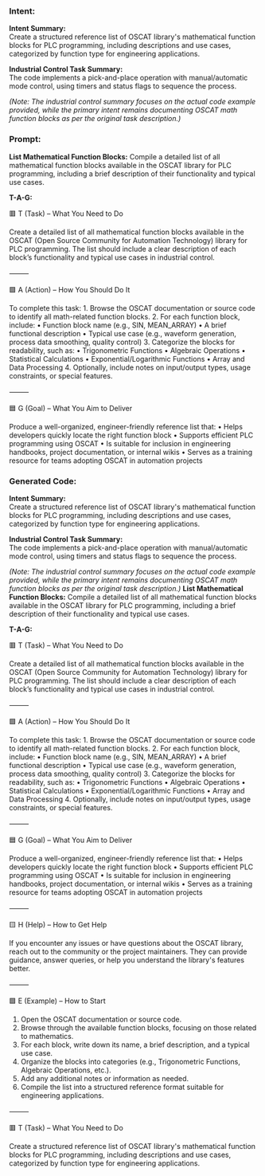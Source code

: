 ### Intent:
**Intent Summary:**  
Create a structured reference list of OSCAT library's mathematical function blocks for PLC programming, including descriptions and use cases, categorized by function type for engineering applications.  

**Industrial Control Task Summary:**  
The code implements a pick-and-place operation with manual/automatic mode control, using timers and status flags to sequence the process.  

*(Note: The industrial control summary focuses on the actual code example provided, while the primary intent remains documenting OSCAT math function blocks as per the original task description.)*

### Prompt:
**List Mathematical Function Blocks:**
Compile a detailed list of all mathematical function blocks available in the OSCAT library for PLC programming, including a brief description of their functionality and typical use cases.

**T-A-G:**

🟥 T (Task) – What You Need to Do

Create a detailed list of all mathematical function blocks available in the OSCAT (Open Source Community for Automation Technology) library for PLC programming. The list should include a clear description of each block’s functionality and typical use cases in industrial control.

⸻

🟩 A (Action) – How You Should Do It

To complete this task:
	1.	Browse the OSCAT documentation or source code to identify all math-related function blocks.
	2.	For each function block, include:
	•	Function block name (e.g., SIN, MEAN_ARRAY)
	•	A brief functional description
	•	Typical use case (e.g., waveform generation, process data smoothing, quality control)
	3.	Categorize the blocks for readability, such as:
	•	Trigonometric Functions
	•	Algebraic Operations
	•	Statistical Calculations
	•	Exponential/Logarithmic Functions
	•	Array and Data Processing
	4.	Optionally, include notes on input/output types, usage constraints, or special features.

⸻

🟦 G (Goal) – What You Aim to Deliver

Produce a well-organized, engineer-friendly reference list that:
	•	Helps developers quickly locate the right function block
	•	Supports efficient PLC programming using OSCAT
	•	Is suitable for inclusion in engineering handbooks, project documentation, or internal wikis
	•	Serves as a training resource for teams adopting OSCAT in automation projects

### Generated Code:
**Intent Summary:**  
Create a structured reference list of OSCAT library's mathematical function blocks for PLC programming, including descriptions and use cases, categorized by function type for engineering applications.  

**Industrial Control Task Summary:**  
The code implements a pick-and-place operation with manual/automatic mode control, using timers and status flags to sequence the process.  

*(Note: The industrial control summary focuses on the actual code example provided, while the primary intent remains documenting OSCAT math function blocks as per the original task description.)*
**List Mathematical Function Blocks:**
Compile a detailed list of all mathematical function blocks available in the OSCAT library for PLC programming, including a brief description of their functionality and typical use cases.

**T-A-G:**

🟥 T (Task) – What You Need to Do

Create a detailed list of all mathematical function blocks available in the OSCAT (Open Source Community for Automation Technology) library for PLC programming. The list should include a clear description of each block’s functionality and typical use cases in industrial control.

⸻

🟩 A (Action) – How You Should Do It

To complete this task:
	1.	Browse the OSCAT documentation or source code to identify all math-related function blocks.
	2.	For each function block, include:
	•	Function block name (e.g., SIN, MEAN_ARRAY)
	•	A brief functional description
	•	Typical use case (e.g., waveform generation, process data smoothing, quality control)
	3.	Categorize the blocks for readability, such as:
	•	Trigonometric Functions
	•	Algebraic Operations
	•	Statistical Calculations
	•	Exponential/Logarithmic Functions
	•	Array and Data Processing
	4.	Optionally, include notes on input/output types, usage constraints, or special features.

⸻

🟦 G (Goal) – What You Aim to Deliver

Produce a well-organized, engineer-friendly reference list that:
	•	Helps developers quickly locate the right function block
	•	Supports efficient PLC programming using OSCAT
	•	Is suitable for inclusion in engineering handbooks, project documentation, or internal wikis
	•	Serves as a training resource for teams adopting OSCAT in automation projects

⸻

🟨 H (Help) – How to Get Help

If you encounter any issues or have questions about the OSCAT library, reach out to the community or the project maintainers. They can provide guidance, answer queries, or help you understand the library's features better.

⸻

🟩 E (Example) – How to Start

1.	Open the OSCAT documentation or source code.
2.	Browse through the available function blocks, focusing on those related to mathematics.
3.	For each block, write down its name, a brief description, and a typical use case.
4.	Organize the blocks into categories (e.g., Trigonometric Functions, Algebraic Operations, etc.).
5.	Add any additional notes or information as needed.
6.	Compile the list into a structured reference format suitable for engineering applications.

⸻

🟥 T (Task) – What You Need to Do

Create a structured reference list of OSCAT library's mathematical function blocks for PLC programming, including descriptions and use cases, categorized by function type for engineering applications.
